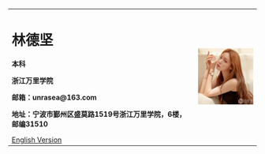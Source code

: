 <table border="0">
  <tr>
    <td width="75%">
      <h1>林德坚</h1>
      <p><b>本科</b></p>
      <p><b>浙江万里学院</b></p>
      <p><b>邮箱：unrasea@163.com</b></p>
      <p><b>地址：宁波市鄞州区盛莫路1519号浙江万里学院，6楼，邮编31510</b></p>
      <a href="/index.en.md">English Version</a>
  </td>
    <td width="25%">
      <img src="/lin.jpg" width="500%">      
    </td>
  </tr>
</table>
